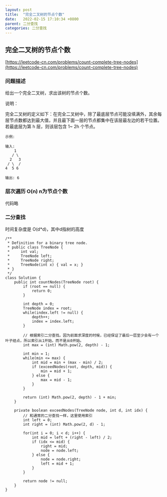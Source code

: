 ```yaml
---
layout: post
title:  "完全二叉树的节点个数"
date:   2022-02-15 17:10:34 +0800
parent: 二分查找
categories: 二分查找
---
```


## 完全二叉树的节点个数
[https://leetcode-cn.com/problems/count-complete-tree-nodes](https://leetcode-cn.com/problems/count-complete-tree-nodes)

### 问题描述
给出一个完全二叉树，求出该树的节点个数。

说明：

完全二叉树的定义如下：在完全二叉树中，除了最底层节点可能没填满外，其余每层节点数都达到最大值，并且最下面一层的节点都集中在该层最左边的若干位置。若最底层为第 h 层，则该层包含 1~ 2h 个节点。
```
示例:

输入: 
    1
   / \
  2   3
 / \  /
4  5 6

输出: 6
```

### 层次遍历 O(n) n为节点个数
代码略

### 二分查找
时间复杂度是 O(d*d)，其中d指树的高度
```
/**
 * Definition for a binary tree node.
 * public class TreeNode {
 *     int val;
 *     TreeNode left;
 *     TreeNode right;
 *     TreeNode(int x) { val = x; }
 * }
 */
class Solution {
    public int countNodes(TreeNode root) {
        if (root == null) {
            return 0;
        }

        int depth = 0;
        TreeNode index = root;
        while(index.left != null) {
            depth++;
            index = index.left;
        }

        // 根据索引二分查找。因为前面求深度的时候，已经保证了最后一层至少会有一个叶子结点，所以索引从1开始，而不是从0开始。
        int max = (int) Math.pow(2, depth) - 1;

        int min = 1;
        while(min <= max) {
            int mid = min + (max - min) / 2;
            if (exceedNodes(root, depth, mid)) {
                min = mid + 1;
            } else {
                max = mid - 1;
            }
        }

        return (int) Math.pow(2, depth) - 1 + min;
    }

    private boolean exceedNodes(TreeNode node, int d, int idx) {
        // 和通常的二分查找一样，这里使用索引
        int left = 0; 
        int right = (int) Math.pow(2, d) - 1;

        for(int i = 0; i < d; i++) {
            int mid = left + (right - left) / 2;
            if (idx <= mid) {
                right = mid;
                node = node.left;
            } else {
                node = node.right;
                left = mid + 1;
            }
        }

        return node != null;
    }
}
```